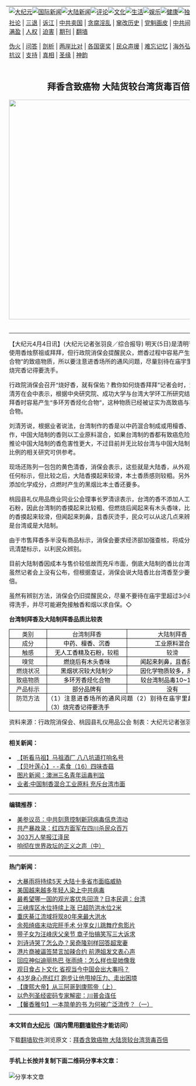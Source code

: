 <a name="1" id="1" target="_blank"></a><span id="1"></span>
<table align=center border="0"><tr><td colspan="2" VALIGN=TOP><a href="/gb/nsc413.md#1"><img src="https://raw.githubusercontent.com/xa240/www/master/t/djy/1.jpg" title="大纪元"></a><a href="/gb/n24hr.md#1"><img src="https://raw.githubusercontent.com/xa240/www/master/t/djy/3.jpg" title="国际新闻"></a><a href="/gb/nsc413.md#1"><img src="https://raw.githubusercontent.com/xa240/www/master/t/djy/4.jpg" title="大陆新闻"></a><a href="/gb/news392.md#1"><img src="https://raw.githubusercontent.com/xa240/www/master/t/djy/5.jpg" title="评论"></a><a href="/gb/news2007.md#1"><img src="https://raw.githubusercontent.com/xa240/www/master/t/djy/6.jpg" title="文化"></a><a href="/gb/news2008.md#1"><img src="https://raw.githubusercontent.com/xa240/www/master/t/djy/7.jpg" title="生活"></a><a href="/gb/ncyule.md#1"><img src="https://raw.githubusercontent.com/xa240/www/master/t/djy/8.jpg" title="娱乐"></a><a href="/gb/nsc1002.md#1"><img src="https://raw.githubusercontent.com/xa240/www/master/t/djy/9.jpg" title="健康"><a href="/gb/nf6092.md#1"><img src="https://raw.githubusercontent.com/xa240/www/master/t/djy/10a.jpg" title="独家"></a><a href="/gb/nf4514.md#1"><img src="https://raw.githubusercontent.com/xa240/www/master/t/djy/12a.jpg" title="头条"></a></td></tr>
<tr><td colspan="2" VALIGN=TOP><a target="_blank" href="/gb/9p.md#1">社论</a> | <a target="_blank" href="/gb/nf5657.md#1">三退</a> | <a target="_blank" href="/gb/nf6124.md#1">诉江</a> | <a target="_blank" href="/gb/nf1176117.md#1">中共卖国</a> | <a target="_blank" href="/gb/nf5773.md#1">贪腐淫乱</a> | <a target="_blank" href="/gb/nf1176115.md#1">窜改历史</a> | <a target="_blank" href="/gb/nf1176107.md#1">党魁画皮</a> | <a target="_blank" href="/gb/nf1320400.md#1">中共间谍</a> | <a target="_blank" href="/gb/nf1176114.md#1">破坏传统</a> | <a target="_blank" href="https://github.com/xa240/ntdtv/blob/master/gb/prog447_1.md#1">恶贯满盈</a> | <a target="_blank" href="/gb/ncid278.md#1">人权</a> | <a target="_blank" href="/gb/nf1176111.md#1">迫害</a> | <a target="_blank" href="https://gitlab.com/szzdlab/mh-qikan/blob/master/README.md#1">期刊</a> | <a target="_blank" href="https://github.com/bannedbook/fanqiang/wiki">翻墙</a></p><p><a target="_blank" href="/gb/nf5562.md#1">伪火</a> | <a target="_blank" href="/gb/nf4378.md#1">问答</a> | <a target="_blank" href="/gb/nf5792.md#1">剖析</a> | <a target="_blank" href="/gb/nf5735.md#1">两岸比对</a> | <a target="_blank" href="/gb/nf6119.md#1">各国褒奖</a> | <a target="_blank" href="/gb/nf6120.md#1">民众声援</a> | <a target="_blank" href="/gb/nf1188594.md#1">难忘记忆</a> | <a target="_blank" href="/gb/nf3180.md#1">海外弘传</a> | <a target="_blank" href="/gb/nf5410.md#1">万人上访</a> | <a target="_blank" href="https://github.com/xa240/ntdtv/blob/master/gb/prog1530_1.md#1">和平抗议</a> | <a target="_blank" href="/gb/nf4386.md#1">支持</a> | <a target="_blank" href="/gb/nf4389.md#1">真相</a> | <a target="_blank" href="/gb/nf5790.md#1">圣缘</a> | <a target="_blank" href="/gb/nf4786.md#1">神韵</a></td></tr>
<tr><td VALIGN=TOP width="626"><h2 align=center>拜香含致癌物 大陆货较台湾货毒百倍</h2>
<img width="600" src="https://i.epochtimes.com/assets/uploads/2020/06/30d96654-8254-4130-8c24-71f3119203f4-320x200.jpeg" />
<h6></h6>
<hr>
	<p>【大纪元4月4日讯】(大纪元记者张羽良／综合报导) 明天(5日)是清明节，民众又会使用<ahref="/gb/tag/%E9%A6%99.md#1">香</a>烛祭祖或拜拜，但行政院消保会提醒民众，燃香过程中容易产生“多环芳香烃化合物”的致癌物质，所以要注意进香场所的通风问题，尽量别待在庙宇里超过3小时，烧完香记得要洗手。</p>
<p>行政院消保会召开“烧好<ahref="/gb/tag/%E9%A6%99.md#1">香</a>，就有保佑？教你如何烧香拜拜”记者会时，消保会组长刘清芳在会中表示，根据中央研究院、成功大学与台湾大学环工所研究结果显示，燃烧拜香时容易产生“多环芳香烃化合物”，这种物质已经被证实为高致癌与高致突变性化合物。</p>
<p>刘清芳说，根据业者说法，台湾制作的香是以中药混合制成或用檀香、沉香成分制作，中国大陆制的香则以工业原料混合，如果台湾制的香都有致癌危险，那可以合理推论中国大陆制的香危害性更大，不过目前并无比较台湾与中国大陆制的香含致癌物比例的相关研究可供参考。</p>
<p>现场还陈列一包包的黄色清香，消保会表示，这些就是大陆香，从外观包装上看不出任何标示，但比较之后，大陆香摸起来较滑，本土香质感则较粗。另外，大陆香因为添加化学成分，点燃时产生的黑烟比本土香还要多。</p>
<p>桃园县礼仪用品商业同业公会理事长罗清谅表示，台湾的香不添加人工香精，更不加石粉，因此台湾制的香摸起来比较粗、但燃烧后闻起来有木头香味，比较香，大陆制的香摸起来较滑，但闻起来刺鼻，且香灰烫手，民众可以从这几点来辨识手中拿的香是台湾或是大陆制。</p>
<p>由于市售拜香多半没有商品标示，消保会要求经济部加强查核，将成分与制造商等资讯清楚标示，以利民众辨别。</p>
<p>目前大陆制香因成本与售价较低故而充斥市面，倒底大陆制的香比台湾制要毒几倍？虽然记者会上没有公布，但根据查证，消保会说大陆香比台湾香至少要毒上十倍到百倍。</p>
<p>虽然有辨别方法，消保会仍旧提醒民众，尽量不要待在庙宇里超过3小时，烧完香记得洗手，并尽可能避免接触香和烟以求自保。◇</p>
<p><B>台湾制拜香及大陆制拜香品质比较表 </B></p>
<table style="border-collapse: collapse; border: medium none" cellSpacing="0" cellPadding="0" border="1">
<tr>
<td style="BORDER-RIGHT: windowtext 0.5pt solid; PADDING-RIGHT: 1.4pt; BORDER-TOP: windowtext 0.5pt solid; PADDING-LEFT: 1.4pt; PADDING-BOTTOM: 0cm; BORDER-LEFT: windowtext 0.5pt solid; WIDTH: 73.4pt; PADDING-TOP: 0cm; BORDER-BOTTOM: windowtext 0.5pt solid; BACKGROUND-COLOR: transparent" vAlign="top" width="98">
<p class="MsoNormal" style="MARGIN: 0cm 0cm 0pt; TEXT-ALIGN: center" align="center"><span style="font-family: 新细明体">类别</span></td>
<td style="width: 162pt; border-left: medium none #d4d0c8; border-right: 0.5pt solid windowtext; border-top: 0.5pt solid windowtext; border-bottom: 0.5pt solid windowtext; padding-left: 1.4pt; padding-right: 1.4pt; padding-top: 0cm; padding-bottom: 0cm; background-color: transparent" vAlign="top" width="216">
<p class="MsoNormal" style="MARGIN: 0cm 0cm 0pt; TEXT-ALIGN: center" align="center"><span style="font-family: 新细明体">台湾制拜香</span></td>
<td style="width: 182.7pt; border-left: medium none #d4d0c8; border-right: 0.5pt solid windowtext; border-top: 0.5pt solid windowtext; border-bottom: 0.5pt solid windowtext; padding-left: 1.4pt; padding-right: 1.4pt; padding-top: 0cm; padding-bottom: 0cm; background-color: transparent" vAlign="top" width="244">
<p class="MsoNormal" style="MARGIN: 0cm 0cm 0pt; TEXT-ALIGN: center" align="center"><span style="font-family: 新细明体">大陆制拜香</span></td>
</tr>
<tr>
<td style="width: 73.4pt; border-left: 0.5pt solid windowtext; border-right: 0.5pt solid windowtext; border-top: medium none #d4d0c8; border-bottom: 0.5pt solid windowtext; padding-left: 1.4pt; padding-right: 1.4pt; padding-top: 0cm; padding-bottom: 0cm; background-color: transparent" vAlign="top" width="98">
<p class="MsoNormal" style="MARGIN: 0cm 0cm 0pt; TEXT-ALIGN: center" align="center"><span style="font-family: 新细明体">成分</span></td>
<td style="width: 162pt; border-left: medium none #d4d0c8; border-right: 0.5pt solid windowtext; border-top: medium none #d4d0c8; border-bottom: 0.5pt solid windowtext; padding-left: 1.4pt; padding-right: 1.4pt; padding-top: 0cm; padding-bottom: 0cm; background-color: transparent" vAlign="top" width="216">
<p class="MsoNormal" style="MARGIN: 0cm 0cm 0pt; TEXT-ALIGN: center" align="center"><span style="color: black; font-family: 新细明体">中药、檀香、沉香</span></td>
<td style="width: 182.7pt; border-left: medium none #d4d0c8; border-right: 0.5pt solid windowtext; border-top: medium none #d4d0c8; border-bottom: 0.5pt solid windowtext; padding-left: 1.4pt; padding-right: 1.4pt; padding-top: 0cm; padding-bottom: 0cm; background-color: transparent" vAlign="top" width="244">
<p class="MsoNormal" style="MARGIN: 0cm 0cm 0pt; TEXT-ALIGN: center" align="center"><span style="color: black; font-family: 新细明体">工业原料混合</span></td>
</tr>
<tr>
<td style="width: 73.4pt; border-left: 0.5pt solid windowtext; border-right: 0.5pt solid windowtext; border-top: medium none #d4d0c8; border-bottom: 0.5pt solid windowtext; padding-left: 1.4pt; padding-right: 1.4pt; padding-top: 0cm; padding-bottom: 0cm; background-color: transparent" vAlign="top" width="98">
<p class="MsoNormal" style="MARGIN: 0cm 0cm 0pt; TEXT-ALIGN: center" align="center"><span style="font-family: 新细明体">触感</span></td>
<td style="width: 162pt; border-left: medium none #d4d0c8; border-right: 0.5pt solid windowtext; border-top: medium none #d4d0c8; border-bottom: 0.5pt solid windowtext; padding-left: 1.4pt; padding-right: 1.4pt; padding-top: 0cm; padding-bottom: 0cm; background-color: transparent" vAlign="top" width="216">
<p class="MsoNormal" style="MARGIN: 0cm 0cm 0pt; TEXT-ALIGN: center" align="center"><span style="color: black; font-family: 新细明体">无人工香精及石粉，</span><span style="font-family: 新细明体">较粗</span><span lang="EN-US"></span></td>
<td style="width: 182.7pt; border-left: medium none #d4d0c8; border-right: 0.5pt solid windowtext; border-top: medium none #d4d0c8; border-bottom: 0.5pt solid windowtext; padding-left: 1.4pt; padding-right: 1.4pt; padding-top: 0cm; padding-bottom: 0cm; background-color: transparent" vAlign="top" width="244">
<p class="MsoNormal" style="MARGIN: 0cm 0cm 0pt; TEXT-ALIGN: center" align="center"><span style="font-family: 新细明体">较滑</span><span lang="EN-US"> </span></td>
</tr>
<tr>
<td style="width: 73.4pt; border-left: 0.5pt solid windowtext; border-right: 0.5pt solid windowtext; border-top: medium none #d4d0c8; border-bottom: 0.5pt solid windowtext; padding-left: 1.4pt; padding-right: 1.4pt; padding-top: 0cm; padding-bottom: 0cm; background-color: transparent" vAlign="top" width="98">
<p class="MsoNormal" style="MARGIN: 0cm 0cm 0pt; TEXT-ALIGN: center" align="center"><span style="font-family: 新细明体">嗅觉</span></td>
<td style="width: 162pt; border-left: medium none #d4d0c8; border-right: 0.5pt solid windowtext; border-top: medium none #d4d0c8; border-bottom: 0.5pt solid windowtext; padding-left: 1.4pt; padding-right: 1.4pt; padding-top: 0cm; padding-bottom: 0cm; background-color: transparent" vAlign="top" width="216">
<p class="MsoNormal" style="MARGIN: 0cm 0cm 0pt; TEXT-ALIGN: center" align="center"><span style="color: black; font-family: 新细明体">燃烧后有木头香味</span></td>
<td style="width: 182.7pt; border-left: medium none #d4d0c8; border-right: 0.5pt solid windowtext; border-top: medium none #d4d0c8; border-bottom: 0.5pt solid windowtext; padding-left: 1.4pt; padding-right: 1.4pt; padding-top: 0cm; padding-bottom: 0cm; background-color: transparent" vAlign="top" width="244">
<p class="MsoNormal" style="MARGIN: 0cm 0cm 0pt; TEXT-ALIGN: center" align="center"><span style="color: black; font-family: 新细明体">闻起来刺鼻，且香灰烫手</span></td>
</tr>
<tr>
<td style="width: 73.4pt; border-left: 0.5pt solid windowtext; border-right: 0.5pt solid windowtext; border-top: medium none #d4d0c8; border-bottom: 0.5pt solid windowtext; padding-left: 1.4pt; padding-right: 1.4pt; padding-top: 0cm; padding-bottom: 0cm; background-color: transparent" vAlign="top" width="98">
<p class="MsoNormal" style="MARGIN: 0cm 0cm 0pt; TEXT-ALIGN: center" align="center"><span style="font-family: 新细明体">燃烧状况</span></td>
<td style="width: 162pt; border-left: medium none #d4d0c8; border-right: 0.5pt solid windowtext; border-top: medium none #d4d0c8; border-bottom: 0.5pt solid windowtext; padding-left: 1.4pt; padding-right: 1.4pt; padding-top: 0cm; padding-bottom: 0cm; background-color: transparent" vAlign="top" width="216">
<p class="MsoNormal" style="MARGIN: 0cm 0cm 0pt; TEXT-ALIGN: center" align="center"><span style="color: black; font-family: 新细明体">黑烟状况较大陆制少</span></td>
<td style="width: 182.7pt; border-left: medium none #d4d0c8; border-right: 0.5pt solid windowtext; border-top: medium none #d4d0c8; border-bottom: 0.5pt solid windowtext; padding-left: 1.4pt; padding-right: 1.4pt; padding-top: 0cm; padding-bottom: 0cm; background-color: transparent" vAlign="top" width="244">
<p class="MsoNormal" style="MARGIN: 0cm 0cm 0pt; TEXT-ALIGN: center" align="center"><span style="color: black; font-family: 新细明体">因化学物质较多，黑烟多</span></td>
</tr>
<tr>
<td style="width: 73.4pt; border-left: 0.5pt solid windowtext; border-right: 0.5pt solid windowtext; border-top: medium none #d4d0c8; border-bottom: 0.5pt solid windowtext; padding-left: 1.4pt; padding-right: 1.4pt; padding-top: 0cm; padding-bottom: 0cm; background-color: transparent" vAlign="top" width="98">
<p class="MsoNormal" style="MARGIN: 0cm 0cm 0pt; TEXT-ALIGN: center" align="center"><span style="font-family: 新细明体">致癌物质</span></td>
<td style="width: 162pt; border-left: medium none #d4d0c8; border-right: 0.5pt solid windowtext; border-top: medium none #d4d0c8; border-bottom: 0.5pt solid windowtext; padding-left: 1.4pt; padding-right: 1.4pt; padding-top: 0cm; padding-bottom: 0cm; background-color: transparent" vAlign="top" width="216">
<p class="MsoNormal" style="MARGIN: 0cm 0cm 0pt; TEXT-ALIGN: center" align="center"><span style="color: black; font-family: 新细明体">多环芳香烃化合物</span></td>
<td style="width: 182.7pt; border-left: medium none #d4d0c8; border-right: 0.5pt solid windowtext; border-top: medium none #d4d0c8; border-bottom: 0.5pt solid windowtext; padding-left: 1.4pt; padding-right: 1.4pt; padding-top: 0cm; padding-bottom: 0cm; background-color: transparent" vAlign="top" width="244">
<p class="MsoNormal" style="MARGIN: 0cm 0cm 0pt; TEXT-ALIGN: center" align="center"><span style="color: black; font-family: 新细明体">较台湾制品毒</span><span lang="EN-US" style="color: black">10~100</span><span style="color: black; font-family: 新细明体">倍</span></td>
</tr>
<tr>
<td style="width: 73.4pt; border-left: 0.5pt solid windowtext; border-right: 0.5pt solid windowtext; border-top: medium none #d4d0c8; border-bottom: 0.5pt solid windowtext; padding-left: 1.4pt; padding-right: 1.4pt; padding-top: 0cm; padding-bottom: 0cm; background-color: transparent" vAlign="top" width="98">
<p class="MsoNormal" style="MARGIN: 0cm 0cm 0pt; TEXT-ALIGN: center" align="center"><span style="font-family: 新细明体">产品标示</span></td>
<td style="width: 162pt; border-left: medium none #d4d0c8; border-right: 0.5pt solid windowtext; border-top: medium none #d4d0c8; border-bottom: 0.5pt solid windowtext; padding-left: 1.4pt; padding-right: 1.4pt; padding-top: 0cm; padding-bottom: 0cm; background-color: transparent" vAlign="top" width="216">
<p class="MsoNormal" style="MARGIN: 0cm 0cm 0pt; TEXT-ALIGN: center" align="center"><span style="color: black; font-family: 新细明体">部分品牌有</span></td>
<td style="width: 182.7pt; border-left: medium none #d4d0c8; border-right: 0.5pt solid windowtext; border-top: medium none #d4d0c8; border-bottom: 0.5pt solid windowtext; padding-left: 1.4pt; padding-right: 1.4pt; padding-top: 0cm; padding-bottom: 0cm; background-color: transparent" vAlign="top" width="244">
<p class="MsoNormal" style="MARGIN: 0cm 0cm 0pt; TEXT-ALIGN: center" align="center"><span style="color: black; font-family: 新细明体">没有</span></td>
</tr>
<tr>
<td style="width: 73.4pt; border-left: 0.5pt solid windowtext; border-right: 0.5pt solid windowtext; border-top: medium none #d4d0c8; border-bottom: 0.5pt solid windowtext; padding-left: 1.4pt; padding-right: 1.4pt; padding-top: 0cm; padding-bottom: 0cm; background-color: transparent" vAlign="top" width="98">
<p class="MsoNormal" style="MARGIN: 0cm 0cm 0pt; TEXT-ALIGN: center" align="center"><span style="font-family: 新细明体">防范方法</span></td>
<td style="width: 344.7pt; border-left: medium none #d4d0c8; border-right: 0.5pt solid windowtext; border-top: medium none #d4d0c8; border-bottom: 0.5pt solid windowtext; padding-left: 1.4pt; padding-right: 1.4pt; padding-top: 0cm; padding-bottom: 0cm; background-color: transparent" vAlign="top" width="460" colSpan="2">
<p class="MsoNormal" style="TEXT-JUSTIFY: inter-ideograph; MARGIN: 0cm 0cm 0pt; TEXT-ALIGN: justify"><span style="color: black; font-family: 新细明体">（</span><span lang="EN-US" style="color: black">1</span><span style="color: black; font-family: 新细明体">）注意进香场所的通风问题（</span><span lang="EN-US" style="color: black">2</span><span style="color: black; font-family: 新细明体">）别待在庙宇里超过</span><span lang="EN-US" style="COLOR: black">3</span><span style="color: black; font-family: 新细明体">小时（</span><span lang="EN-US" style="color: black">3</span><span style="color: black; font-family: 新细明体">）烧完香记得要洗手</span></td>
</tr>
</table>
<p>资料来源：行政院消保会、桃园县礼仪用品公会 制表：大纪元记者张羽良</p>
	
<hr>


<strong>相关新闻：</strong>
<li><a href="/gb/6/3/13/n1253013.md#1">【听看马祖】马祖酒厂 八八坑道打响名号</a></li>
<li><a href="/gb/6/4/26/n1258098.md#1">【贝叶莲心】--素食（16）四味杏菇</a></li>
<li><a href="/gb/6/4/4/n1276590.md#1">图片新闻：澳洲三名青年运毒判监</a></li>
<li><a href="/gb/6/4/4/n1276594.md#1">业者:中国制香混合工业原料 充斥台湾市面</a></li>
<hr>


<strong>编辑推荐：</strong>
<li><a href="/gb/20/2/22/n11887949.md#1">美参议员：中共刻意控制新冠病毒信息流动</a></li>
<li><a href="/gb/18/10/3/n10757209.md#1" target="_blank">共产暴政录：红四方面军在四川杀民众百万</a></li><li><a href="/gb/18/12/9/n10900044.md?dfh#1" target="_blank">303万人举报江泽民</a></li><li><a href="/gb/19/7/5/n11367520.md#1" target="_blank">响彻在世界政坛的正义之声（中）</a></li>
<hr>

<strong>热门新闻：</strong>
<li><a href="/gb/20/6/21/n12201563.md#1">大暴雨将持续5天 大陆十多省市面临威胁</a></li>
<li><a href="/gb/20/6/21/n12202590.md#1">美国越来越多年轻人染上中共病毒</a></li>
<li><a href="/gb/20/6/21/n12201603.md#1">最希望哪一国的观光客优先回流？日本民调：台湾</a></li>
<li><a href="/gb/20/6/21/n12201515.md#1">三峡库区水位持续上涨 已超防洪水位2米</a></li>
<li><a href="/gb/20/6/22/n12203735.md#1">重庆綦江流域将现80年来最大洪水</a></li>
<li><a href="/gb/20/6/22/n12203481.md#1">余苑绮癌末动完肝手术 分享女儿跳舞疗愈影片</a></li>
<li><a href="/gb/20/6/21/n12202305.md#1">带子女为汪峰庆父亲节 章子怡搞笑写三大诉求</a></li>
<li><a href="/gb/20/6/21/n12202190.md#1">刘诗诗哭了怎么办？吴奇隆别样回答超宠妻</a></li>
<li><a href="/gb/20/6/21/n12202465.md#1">港片商被逼签禁言加辣合约 前港姐发文表心声</a></li>
<li><a href="/gb/20/6/22/n12205054.md#1">回应神似迪丽热巴 张雨绮：怎么样也是她像我</a></li>
<li><a href="/gb/20/6/20/n12199965.md#1">观日食占卜文化   省视当今中国会出大事吗？</a></li>
<li><a href="/gb/20/6/19/n12198822.md#1">43岁身心亮红灯 跑步让他甩掉压力、走出困境</a></li>
<li><a href="/gb/20/5/22/n12130110.md#1">【康熙大帝】从三阿哥到康熙帝（上）</a></li>
<li><a href="/gb/20/6/22/n12203622.md#1">以色列圣经密码专家解密：川普会连任</a></li>
<li><a href="/gb/20/5/23/n12131411.md#1">【馨香雅句】一本简单的书 为何被广泛流传？（一）</a></li>
<hr>

<strong>本文转自<a href="https://www.epochtimes.com">大纪元</a>（国内需用<a href="https://github.com/bannedbook/fanqiang/wiki">翻墙软件</a>才能访问）</strong><p>下载<a href="https://github.com/bannedbook/fanqiang/wiki">翻墙软件</a>浏览原文：<a href="https://www.epochtimes.com/gb/6/4/4/n1276769.htm">拜香含致癌物 大陆货较台湾货毒百倍</a></p><hr>

<strong>手机上长按并复制下面二维码分享本文章：</strong><br><br><img src="http://d1p1.ip.zn2.us/v.php?action=qrcode&url=/gb/6/4/4/n1276769.md%231" title="分享本文章"></td><td VALIGN=TOP><a href="/gb/16/1/21/n4622075.md?dfh#1" target="_blank"><img src="https://raw.githubusercontent.com/xa240/djy/master/gb/300/wei-f1.jpg" title="中共的伪火骗局"  alt="中共的伪火骗局"></a><br><a href="https://github.com/xa240/www/blob/master/README.md?dfh#9" target="_blank"><img src="https://raw.githubusercontent.com/xa240/djy/master/gb/300/yong-h.jpg" title="永恒的见证"  alt="永恒的见证"></a><br><a href="/gb/13/9/29/n3974789.md?dfh#1" target="_blank"><img src="https://raw.githubusercontent.com/xa240/djy/master/gb/300/shang-lnz.jpg" title="善良女子被中共投男牢"  alt="善良女子被中共投男牢"></a><br><a href="/gb/16/3/16/n4663449.md?dfh#1" target="_blank"><img src="https://raw.githubusercontent.com/xa240/djy/master/gb/300/huo-z3.jpg" title="警卫目击活摘器官"  alt="警卫目击活摘器官"></a><br><a href="/gb/16/8/7/n8177641.md?dfh#1" target="_blank"><img src="https://raw.githubusercontent.com/xa240/djy/master/gb/300/huo-z4.jpg" title="证人描述活摘恐怖"  alt="证人描述活摘恐怖"></a><br><a href="/gb/10/4/19/n2881569.md?dfh#1" target="_blank"><img src="https://raw.githubusercontent.com/xa240/djy/master/gb/300/huo-z1.jpg" title="揭开活摘器官黑幕"  alt="揭开活摘器官黑幕"></a><br><a href="/gb/10/11/7/n3077476.md?dfh#1" target="_blank"><img src="https://raw.githubusercontent.com/xa240/djy/master/gb/300/ma-ks.jpg" title="马克思的成魔之路"  alt="马克思的成魔之路"></a><br><a href="/gb/14/6/9/n4173977.md?dfh#1" target="_blank"><img src="https://raw.githubusercontent.com/xa240/djy/master/gb/300/chang-zs.jpg" title="藏字石 蕴天机"  alt="藏字石 蕴天机"></a><br><a href="/gb/18/5/10/n10381511.md?dfh#1" target="_blank"><img src="https://raw.githubusercontent.com/xa240/djy/master/gb/300/st1.jpg" title="关注3亿人三退"  alt="关注3亿人三退"></a><br><a href="/gb/18/3/21/n10237682.md?dfh#1" target="_blank"><img src="https://raw.githubusercontent.com/xa240/djy/master/gb/300/jie-t.jpg" title="解体中共复兴中华"  alt="解体中共复兴中华"></a><br><a href="/gb/9/2/9/n2422991.md?dfh#1" target="_blank"><img src="https://raw.githubusercontent.com/xa240/djy/master/gb/300/gao-zs.jpg" title="中共迫害良心律师"  alt="中共迫害良心律师"></a><br><a href="/gb/18/12/9/n10900044.md?dfh#1" target="_blank"><img src="https://raw.githubusercontent.com/xa240/djy/master/gb/300/sj1.jpg" title="303万人举报江泽民"  alt="303万人举报江泽民"></a><br><a href="/gb/18/8/28/n10672014.md?dfh#1" target="_blank"><img src="https://raw.githubusercontent.com/xa240/djy/master/gb/300/sj2.jpg" title="这些官员为何起诉江泽民"  alt="这些官员为何起诉江泽民"></a><br><a href="/gb/8/12/18/n2367165.md?dfh#1" target="_blank"><img src="https://raw.githubusercontent.com/xa240/djy/master/gb/300/liangan.jpg" title="海峡两岸的强烈对比"  alt="海峡两岸的强烈对比"></a><br><a href="/gb/15/12/10/n4593139.md?dfh#1" target="_blank"><img src="https://raw.githubusercontent.com/xa240/djy/master/gb/300/jia-ndzl.jpg" title="加拿大总理的贺信"  alt="加拿大总理的贺信"></a><br><a href="/gb/11/6/17/n3289382.md?dfh#1" target="_blank"><img src="https://raw.githubusercontent.com/xa240/djy/master/gb/300/xiao-wd.jpg" title="探寻真相兼听则明"  alt="探寻真相兼听则明"></a><br><a href="/gb/18/10/27/n10812623.md?dfh#1" target="_blank"><img src="https://raw.githubusercontent.com/xa240/djy/master/gb/300/yindu.jpg" title="印度媒体报道东方"  alt="印度媒体报道东方"></a><br><a href="/gb/18/6/9/n10469652.md?dfh#1" target="_blank"><img src="https://raw.githubusercontent.com/xa240/djy/master/gb/300/xie-j.jpg" title="不一样的海外校园"  alt="不一样的海外校园"></a><br><a href="/gb/7/4/5/n1669415.md?dfh#1" target="_blank"><img src="https://raw.githubusercontent.com/xa240/djy/master/gb/300/li-up.jpg" title="从大师到徒弟的传奇"  alt="从大师到徒弟的传奇"></a><br><a href="/gb/17/5/26/n9191512.md?dfh#1" target="_blank"><img src="https://raw.githubusercontent.com/xa240/djy/master/gb/300/zfl2.jpg" title="亿万人与东方一本奇书"  alt="亿万人与东方一本奇书"></a><br><a href="/gb/13/11/27/n4020290.md?dfh#1" target="_blank"><img src="https://raw.githubusercontent.com/xa240/djy/master/gb/300/zhen-h.jpg" title="大陆见不到的震撼场面"  alt="大陆见不到的震撼场面"></a><br><a href="/gb/15/7/17/n4482910.md?dfh#1" target="_blank"><img src="https://raw.githubusercontent.com/xa240/djy/master/gb/300/dalu-sk.jpg" title="人心向善 大陆当初盛况"  alt="人心向善 大陆当初盛况"></a><br><a href="/gb/19/1/5/n10955468.md?dfh#1" target="_blank"><img src="https://raw.githubusercontent.com/xa240/djy/master/gb/300/zfl1.jpg" title="追寻真理 这书讲什么"  alt="追寻真理 这书讲什么"></a><br><a href="https://github.com/bannedbook/fanqiang/wiki" target="_blank"><img src="https://raw.githubusercontent.com/xa240/djy/master/gb/300/fq1.jpg" title="下载免费翻墙软件"  alt="下载免费翻墙软件"></a><br></td></tr></table>